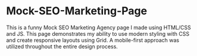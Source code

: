 # Mock-SEO-Marketing-Page
This is a funny Mock SEO Marketing Agency page I made using HTML/CSS and JS. This page demonstrates my ability to use modern styling with CSS and create
responsive layouts using Grid.
A mobile-first approach was utilized throughout the entire design process.
